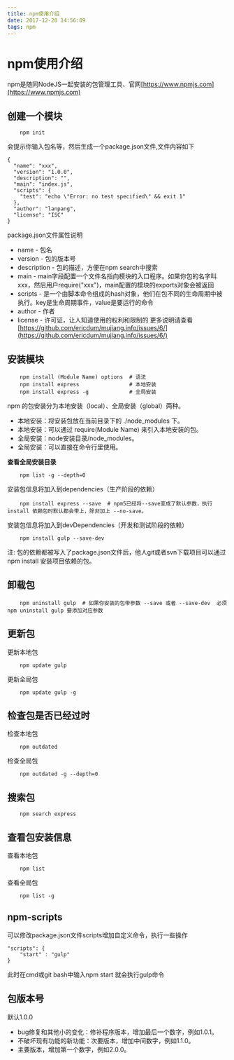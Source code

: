 ```yaml
---
title: npm使用介绍
date: 2017-12-20 14:56:09
tags: npm
---
```

# npm使用介绍
npm是随同NodeJS一起安装的包管理工具、官网[https://www.npmjs.com](https://www.npmjs.com)
<!--more-->
## 创建一个模块
```
	npm init
```
会提示你输入包名等，然后生成一个package.json文件,文件内容如下
```
{
  "name": "xxx",   
  "version": "1.0.0",
  "description": "",
  "main": "index.js",
  "scripts": {
    "test": "echo \"Error: no test specified\" && exit 1"
  },
  "author": "lanpang",
  "license": "ISC"
}
```
package.json文件属性说明
- name - 包名
- version - 包的版本号
- description - 包的描述，方便在npm search中搜索
- main - main字段配置一个文件名指向模块的入口程序。如果你包的名字叫xxx，然后用户require("xxx")，main配置的模块的exports对象会被返回
- scripts - 是一个由脚本命令组成的hash对象，他们在包不同的生命周期中被执行。key是生命周期事件，value是要运行的命令
- author - 作者
- license - 许可证，让人知道使用的权利和限制的
更多说明请查看[https://github.com/ericdum/mujiang.info/issues/6/](https://github.com/ericdum/mujiang.info/issues/6/)

## 安装模块

```
	npm install (Module Name) options  # 语法
	npm install express                # 本地安装
	npm install express -g             # 全局安装
```
npm 的包安装分为本地安装（local）、全局安装（global）两种。
- 本地安装：将安装包放在当前目录下的 ./node_modules 下。
- 本地安装：可以通过 require(Module Name) 来引入本地安装的包。
- 全局安装：node安装目录/node_modules。
- 全局安装：可以直接在命令行里使用。

**查看全局安装目录**
```
	npm list -g --depth=0
```

安装包信息将加入到dependencies（生产阶段的依赖） 
```
	npm install express --save	# npm5已经将--save变成了默认参数，执行 install 依赖包时默认都会带上，除非加上 --no-save。
```

安装包信息将加入到devDependencies（开发和测试阶段的依赖）
```
	npm install gulp --save-dev
```

注: 包的依赖都被写入了package.json文件后，他人git或者svn下载项目可以通过npm install 安装项目依赖的包。

## 卸载包

```
	npm uninstall gulp 	# 如果你安装的包带参数 --save 或者 --save-dev  必须npm uninstall gulp 要添加对应参数
```

## 更新包

更新本地包
```
	npm update gulp
```
更新全局包
```
	npm update gulp -g
```

## 检查包是否已经过时

检查本地包
```
	npm outdated
```
检查全局包
```
	npm outdated -g --depth=0
```

## 搜索包

```
	npm search express
```

## 查看包安装信息

查看本地包
```
	npm list
```
查看全局包
```
	npm list -g
```

## npm-scripts

可以修改package.json文件scripts增加自定义命令，执行一些操作
```
"scripts": {
    "start" : "gulp"
}
```
此时在cmd或git bash中输入npm start 就会执行gulp命令

## 包版本号

默认1.0.0
- bug修复和其他小的变化：修补程序版本，增加最后一个数字，例如1.0.1。
- 不破坏现有功能的新功能：次要版本，增加中间数字，例如1.1.0。
- 主要版本，增加第一个数字，例如2.0.0。